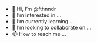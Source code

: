 - 👋 Hi, I’m @fthnndr
- 👀 I’m interested in ...
- 🌱 I’m currently learning ...
- 💞️ I’m looking to collaborate on ...
- 📫 How to reach me ...

<!---
fthnndr/fthnndr is a ✨ special ✨ repository because its `README.md` (this file) appears on your GitHub profile.
You can click the Preview link to take a look at your changes.
--->
